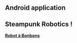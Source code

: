 
## Android application



## Steampunk Robotics !

**[Robot à Bonbons](https://sphinkie.github.io/Robot-Bonbons/index)**

